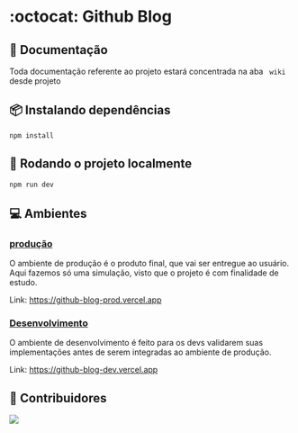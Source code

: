 # :octocat: Github Blog

## :open_file_folder: Documentação

Toda documentação referente ao projeto estará concentrada na aba ``` wiki``` desde projeto

## :package: Instalando dependências

```bash
npm install
```

## :rocket: Rodando o projeto localmente

```bash
npm run dev
```

## :computer: Ambientes

### [produção](https://github-blog-prod.vercel.app/)

O ambiente de produção é o produto final, que vai ser entregue ao usuário. Aqui fazemos só uma simulação, visto que o projeto é com finalidade de estudo.

Link: https://github-blog-prod.vercel.app

### [Desenvolvimento](https://github-blog-dev.vercel.app/)

O ambiente de desenvolvimento é feito para os devs validarem suas implementações antes de serem integradas ao ambiente de produção.

Link: https://github-blog-dev.vercel.app


## :handshake: Contribuidores
<a href="https://github.com/Derecky/github_blog/graphs/contributors">
  <img src="https://contrib.rocks/image?repo=Derecky/github_blog" />
</a>
